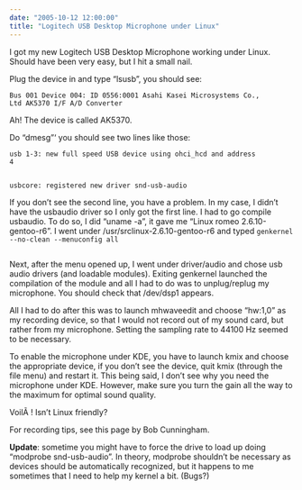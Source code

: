 ```yaml
---
date: "2005-10-12 12:00:00"
title: "Logitech USB Desktop Microphone under Linux"
---
```




I got my new Logitech USB Desktop Microphone working under Linux. Should have been very easy, but I hit a small nail.

Plug the device in and type &ldquo;lsusb&rdquo;, you should see:

<code>Bus 001 Device 004: ID 0556:0001 Asahi Kasei Microsystems Co., Ltd AK5370 I/F A/D Converter</code>

Ah! The device is called AK5370.

Do &ldquo;dmesg&rdquo;&lsquo; you should see two lines like those:

<code>usb 1-3: new full speed USB device using ohci_hcd and address 4<br/>
</code>

<code>usbcore: registered new driver snd-usb-audio<br/>
</code><br/>
If you don&rsquo;t see the second line, you have a problem. In my case, I didn&rsquo;t have the usbaudio driver so I only got the first line. I had to go compile usbaudio. To do so, I did &ldquo;uname -a&rdquo;, it gave me &ldquo;Linux romeo 2.6.10-gentoo-r6&rdquo;. I went under /usr/srclinux-2.6.10-gentoo-r6 and typed
<code>genkernel --no-clean --menuconfig all<br/>
</code>

Next, after the menu opened up, I went under driver/audio and chose usb audio drivers (and loadable modules). Exiting genkernel launched the compilation of the module and all I had to do was to unplug/replug my microphone. You should check that /dev/dsp1 appears.

All I had to do after this was to launch mhwaveedit and choose &ldquo;hw:1,0&rdquo; as my recording device, so that I would not record out of my sound card, but rather from my microphone. Setting the sampling rate to 44100 Hz seemed to be necessary.

To enable the microphone under KDE, you have to launch kmix and choose the appropriate device, if you don&rsquo;t see the device, quit kmix (through the file menu) and restart it. This being said, I don&rsquo;t see why you need the microphone under KDE. However, make sure you turn the gain all the way to the maximum for optimal sound quality.

VoilÃ ! Isn&rsquo;t Linux friendly?

For recording tips, see this page by Bob Cunningham.

__Update__: sometime you might have to force the drive to load up doing &ldquo;modprobe snd-usb-audio&rdquo;. In theory, modprobe shouldn&rsquo;t be necessary as devices should be automatically recognized, but it happens to me sometimes that I need to help my kernel a bit. (Bugs?)

